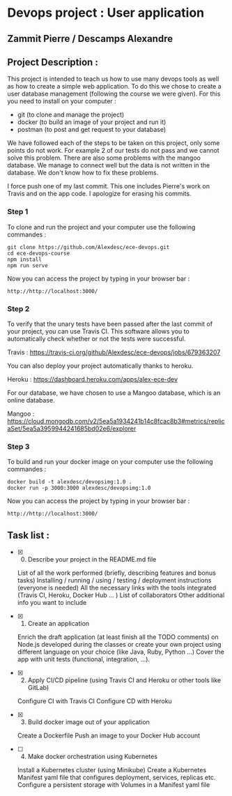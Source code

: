 # Devops project : User application
## Zammit Pierre / Descamps Alexandre

## Project Description :

This project is intended to teach us how to use many devops tools as well as how to create a simple web application. To do this we chose to create a user database management (following the course we were given).
For this you need to install on your computer :
- git (to clone and manage the project)
- docker (to build an image of your project and run it)
- postman (to post and get request to your database)

We have followed each of the steps to be taken on this project, only some points do not work. For example 2 of our tests do not pass and we cannot solve this problem. There are also some problems with the mangoo database. We manage to connect well but the data is not written in the database. We don't know how to fix these problems.

I force push one of my last commit. This one includes Pierre's work on Travis and on the app code. I apologize for erasing his commits.

### Step 1
To clone and run the project and your computer use the following commandes :
```
git clone https://github.com/Alexdesc/ece-devops.git
cd ece-devops-course
npm install
npm run serve
```
Now you can access the project by typing in your browser bar :
```
http://http://localhost:3000/
```
### Step 2
To verify that the unary tests have been passed after the last commit of your project, you can use Travis CI. This software allows you to automatically check whether or not the tests were successful.

Travis : https://travis-ci.org/github/Alexdesc/ece-devops/jobs/679363207

You can also deploy your project automatically thanks to heroku.

Heroku : https://dashboard.heroku.com/apps/alex-ece-dev

For our database, we have chosen to use a Mangoo database, which is an online database.

Mangoo : https://cloud.mongodb.com/v2/5ea5a1934241b14c8fcac8b3#metrics/replicaSet/5ea5a3959944241685bd02e6/explorer

### Step 3
To build and run your docker image on your computer use the following commandes :
```
docker build -t alexdesc/devopsimg:1.0 .
docker run -p 3000:3000 alexdesc/devopsimg:1.0
```
Now you can access the project by typing in your browser bar :
```
http://http://localhost:3000/
```

## Task list :

- [x] 0. Describe your project in the README.md file

    List of all the work performed (briefly, describing features and bonus tasks)
    Installing / running / using / testing / deployment instructions (everyone is needed)
    All the necessary links with the tools integrated (Travis CI, Heroku, Docker Hub ... )
    List of collaborators
    Other additional info you want to include

- [x] 1. Create an application

    Enrich the draft application (at least finish all the TODO comments) on Node.js developed during the classes or create your own project using different language on your choice (like Java, Ruby, Python ...)
    Cover the app with unit tests (functional, integration, ...).

- [x] 2. Apply CI/CD pipeline (using Travis CI and Heroku or other tools like GitLab)

    Configure CI with Travis CI
    Configure CD with Heroku

- [x] 3. Build docker image out of your application

    Create a Dockerfile
    Push an image to your Docker Hub account

- [ ] 4. Make docker orchestration using Kubernetes

    Install a Kubernetes cluster (using Minikube)
    Create a Kubernetes Manifest yaml file that configures deployment, services, replicas etc.
    Configure a persistent storage with Volumes in a Manifest yaml file

